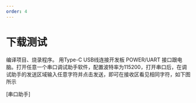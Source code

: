 ```yaml
---
order: 4
---
```

# 下载测试
编译项目、烧录程序。
用Type-C USB线连接开发板 POWER/UART 接口跟电脑。打开任意一个串口调试助手软件，配置波特率为115200，打开串口后，在调试助手的发送区域输入任意字符并点击发送，即可在接收区看见相同字符，如下图所示

[串口助手]